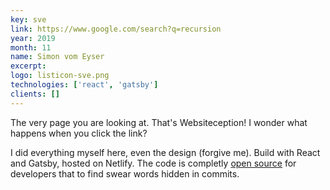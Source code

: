 ```yaml
---
key: sve
link: https://www.google.com/search?q=recursion
year: 2019
month: 11
name: Simon vom Eyser
excerpt:
logo: listicon-sve.png
technologies: ['react', 'gatsby']
clients: []
---
```


The very page you are looking at. That's Websiteception! I wonder what happens when you click the link?

I did everything myself here, even the design (forgive me). Build with React and Gatsby, hosted on Netlify. The code is completly <a href="#" target="_blank" rel="noopener noreferrer">open source</a> for developers that to find swear words hidden in commits.
